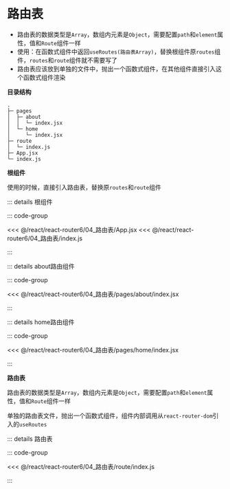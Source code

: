 # 路由表

- 路由表的数据类型是`Array`，数组内元素是`Object`，需要配置`path`和`element`属性，值和`Route`组件一样
- 使用：在函数式组件中返回`useRoutes(路由表Array)`，替换根组件原`routes`组件，`routes`和`route`组件就不需要写了
- 路由表应该放到单独的文件中，抛出一个函数式组件，在其他组件直接引入这个函数式组件渲染

**目录结构**

```
.
├─ pages
│  ├─ about
│  │  └─ index.jsx
│  └─ home
│     └─ index.jsx
├─ route
│  └─ index.js
├─ App.jsx
└─ index.js
```

**根组件**

使用的时候，直接引入路由表，替换原`routes`和`route`组件

::: details 根组件

::: code-group

<<< @/react/react-router6/04_路由表/App.jsx
<<< @/react/react-router6/04_路由表/index.js

:::


::: details about路由组件

::: code-group

<<< @/react/react-router6/04_路由表/pages/about/index.jsx

:::


::: details home路由组件

::: code-group

<<< @/react/react-router6/04_路由表/pages/home/index.jsx

:::


**路由表**

路由表的数据类型是`Array`，数组内元素是`Object`，需要配置`path`和`element`属性，值和`Route`组件一样

单独的路由表文件，抛出一个函数式组件，组件内部调用从`react-router-dom`引入的`useRoutes`

::: details 路由表

::: code-group

<<< @/react/react-router6/04_路由表/route/index.js

:::
